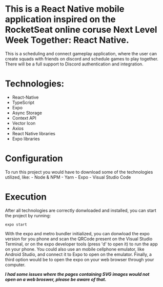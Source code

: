 # This is a React Native mobile application inspired on the RocketSeat online coruse Next Level Week Together: React Native.

This is a scheduling and connect gameplay application, where the user can create squads with friends on discord and schedule games to play together.
There will be a full support to Discord authentication and integration.

# Technologies:
- React-Native
- TypeScript
- Expo
- Async Storage
- Context API
- Vector Icon
- Axios
- React Native libraries
- Expo libraries
  
 # Configuration
  To run this project you would have to download some of the technologies utilized, like:
    - Node & NPM
    - Yarn
    - Expo
    - Visual Studio Code
    
 # Execution
  After all technologies are correctly donwloaded and installed, you can start the project by running:
  
  ```expo start```
  
  With the expo and metro bundler initialized, you can donwload the expo version for you phone and scan the QRCode present on the Visual Studio Terminal, or on the expo developer tools (press 'd' to open it) to run the app on your phone.
  You could also use an mobile cellphone emulator, like Android Studio, and connect it to Expo to open on the emulator. Finally, a third option would be to open the expo on your web browser through your computer.
  
  ***I had some issues where the pages containing SVG images would not open on a web broswer, please be aware of that.***
  
  
